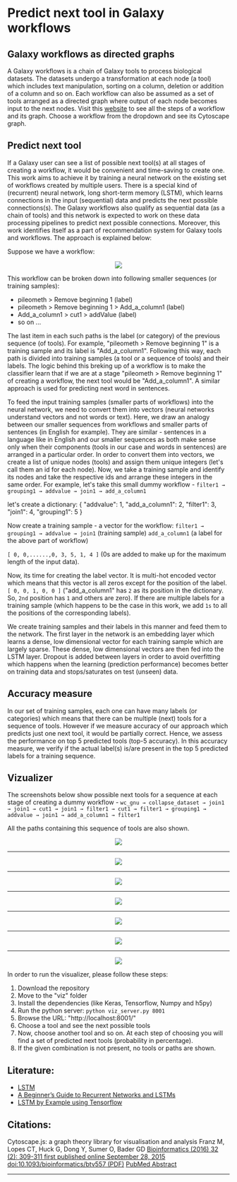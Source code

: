 # Predict next tool in Galaxy workflows

## Galaxy workflows as directed graphs
A Galaxy workflows is a chain of Galaxy tools to process biological datasets. The datasets undergo a transformation at each node (a tool) which includes text manipulation, sorting on a column, deletion or addition of a column and so on. Each workflow can also be assumed as a set of tools arranged as a directed graph where output of each node becomes input to the next nodes. Visit this [website](https://rawgit.com/anuprulez/similar_galaxy_workflow/master/viz/index.html) to see all the steps of a workflow and its graph. Choose a workflow from the dropdown and see its Cytoscape graph.

## Predict next tool
If a Galaxy user can see a list of possible next tool(s) at all stages of creating a workflow, it would be convenient and time-saving to create one. This work aims to achieve it by training a neural network on the existing set of workflows created by multiple users. There is a special kind of (recurrent) neural network, long short-term memory (LSTM), which learns connections in the input (sequential) data and predicts the next possible connections(s). The Galaxy workflows also qualify as sequential data (as a chain of tools) and this network is expected to work on these data processing pipelines to predict next possible connections. Moreover, this work identifies itself as a part of recommendation system for Galaxy tools and workflows. The approach is explained below:

Suppose we have a workflow:
<p align="center">
  <img src="https://raw.githubusercontent.com/anuprulez/similar_galaxy_workflow/embedding_layer/images/workflow1.png">
</p>

This workflow can be broken down into following smaller sequences (or training samples):

- pileometh > Remove beginning 1 (label)
- pileometh > Remove beginning 1 > Add_a_column1 (label)
- Add_a_column1 > cut1 > addValue (label)
- so on ...

The last item in each such paths is the label (or category) of the previous sequence (of tools). For example, "pileometh > Remove beginning 1" is a training sample and its label is "Add_a_column1". Following this way, each path is divided into training samples (a tool or a sequence of tools) and their labels. The logic behind this breking up of a workflow is to make the classifier learn that if we are at a stage "pileometh > Remove beginning 1" of creating a workflow, the next tool would be "Add_a_column1". A similar approach is used for predicting next word in sentences.

To feed the input training samples (smaller parts of workflows) into the neural network, we need to convert them into vectors (neural networks understand vectors and not words or text). Here, we draw an analogy between our smaller sequences from workflows and smaller parts of sentences (in English for example). They are similar - sentences in a language like in English and our smaller sequences as both make sense only when their components (tools in our case and words in sentences) are arranged in a particular order. In order to convert them into vectors, we create a list of unique nodes (tools) and assign them unique integers (let's call them an id for each node). Now, we take a training sample and identify its nodes and take the respective ids and arrange these integers in the same order. For example, let's take this small dummy workflow - `filter1 → grouping1 → addvalue → join1 → add_a_column1`

let's create a dictionary:
{ "addvalue": 1, "add_a_column1": 2, "filter1": 3, "join1": 4, "grouping1": 5 }

Now create a training sample - a vector for the workflow:
`filter1 → grouping1 → addvalue → join1` (training sample)
`add_a_column1` (a label for the above part of workflow)

`[ 0, 0,......,0, 3, 5, 1, 4 ]` (0s are added to make up for the maximum length of the input data).

Now, its time for creating the label vector. It is multi-hot encoded vector which means that this vector is all zeros except for the position of the label.
`[ 0, 0, 1, 0, 0 ]` ("add_a_column1" has `2` as its position in the dictionary. So, `2nd` position has `1` and others are zero). If there are multiple labels for a training sample (which happens to be the case in this work, we add `1s` to all the positions of the corresponding labels).

We create training samples and their labels in this manner and feed them to the network. The first layer in the network is an embedding layer which learns a dense, low dimensional vector for each training sample which are largely sparse. These dense, low dimensional vectors are then fed into the LSTM layer. Dropout is added between layers in order to avoid overfitting which happens when the learning (prediction performance) becomes better on training data and stops/saturates on test (unseen) data.

## Accuracy measure
In our set of training samples, each one can have many labels (or categories) which means that there can be multiple (next) tools for a sequence of tools. However if we measure accuracy of our approach which predicts just one next tool, it would be partially correct. Hence, we assess the performance on top 5 predicted tools (top-5 accuracy). In this accuracy measure, we verify if the actual label(s) is/are present in the top 5 predicted labels for a training sequence.

## Vizualizer

The screenshots below show possible next tools for a sequence at each stage of creating a dummy workflow - `wc_gnu → collapse_dataset → join1 → join1 → cut1 → join1 → filter1 → cut1 → filter1 → grouping1 → addvalue → join1 → add_a_column1 → filter1`

All the paths containing this sequence of tools are also shown.

<p align="center">
  <img src="https://raw.githubusercontent.com/anuprulez/similar_galaxy_workflow/embedding_layer/images/1.png">
</p>
<hr/>
<p align="center">
  <img src="https://raw.githubusercontent.com/anuprulez/similar_galaxy_workflow/embedding_layer/images/2.png">
</p>
<hr/>
<p align="center">
  <img src="https://raw.githubusercontent.com/anuprulez/similar_galaxy_workflow/embedding_layer/images/3.png">
</p>
<hr/>
<p align="center">
  <img src="https://raw.githubusercontent.com/anuprulez/similar_galaxy_workflow/embedding_layer/images/4.png">
</p>
<hr/>
<p align="center">
  <img src="https://raw.githubusercontent.com/anuprulez/similar_galaxy_workflow/embedding_layer/images/5.png">
</p>
<hr/>
<p align="center">
  <img src="https://raw.githubusercontent.com/anuprulez/similar_galaxy_workflow/embedding_layer/images/6.png">
</p>
<hr/>
<p align="center">
  <img src="https://raw.githubusercontent.com/anuprulez/similar_galaxy_workflow/embedding_layer/images/7.png">
</p>

In order to run the visualizer, please follow these steps:

1. Download the repository
2. Move to the "viz" folder
3. Install the dependencies (like Keras, Tensorflow, Numpy and h5py)
4. Run the python server: `python viz_server.py 8001`
5. Browse the URL: "http://localhost:8001/"
6. Choose a tool and see the next possible tools
7. Now, choose another tool and so on. At each step of choosing you will find a set of predicted next tools (probability in percentage). 
8. If the given combination is not present, no tools or paths are shown.

## Literature:
- [LSTM](http://colah.github.io/posts/2015-08-Understanding-LSTMs/)
- [A Beginner’s Guide to Recurrent Networks and LSTMs](https://deeplearning4j.org/lstm.html)
- [LSTM by Example using Tensorflow](https://towardsdatascience.com/lstm-by-example-using-tensorflow-feb0c1968537)

## Citations:

Cytoscape.js: a graph theory library for visualisation and analysis
Franz M, Lopes CT, Huck G, Dong Y, Sumer O, Bader GD
[Bioinformatics (2016) 32 (2): 309-311 first published online September 28, 2015 doi:10.1093/bioinformatics/btv557 (PDF)](bioinformatics.oxfordjournals.org/content/32/2/309)
[PubMed Abstract](https://www.ncbi.nlm.nih.gov/pubmed/26415722)

<hr/>



